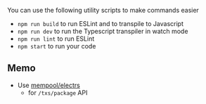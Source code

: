You can use the following utility scripts to make commands easier

- `npm run build` to run ESLint and to transpile to Javascript
- `npm run dev` to run the Typescript transpiler in watch mode
- `npm run lint` to run ESLint
- `npm start` to run your code


## Memo

* Use [mempool/electrs](https://github.com/mempool/electrs)
  * for `/txs/package` API
